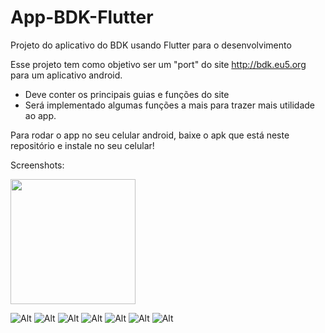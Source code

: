 # App-BDK-Flutter
Projeto do aplicativo do BDK usando Flutter para o desenvolvimento

Esse projeto tem como objetivo ser um "port" do site http://bdk.eu5.org para um aplicativo android.

 - Deve conter os principais guias e funções do site
 - Será implementado algumas funções a mais para trazer mais utilidade ao app.


Para rodar o app no seu celular android, baixe o apk que está neste repositório e instale no seu celular!

Screenshots:

<img src="https://i.imgur.com/MZrMcGQ.png" width="200">

![Alt](https://i.imgur.com/MZrMcGQ.png) ![Alt](https://i.imgur.com/7QxzgbX.png) ![Alt](https://i.imgur.com/DbwZ3KG.png) ![Alt](https://i.imgur.com/eDZSoNW.png) ![Alt](https://i.imgur.com/CB6dG3y.png) ![Alt](https://i.imgur.com/yGFh6tV.png) ![Alt](https://i.imgur.com/rLfPtsN.png)
